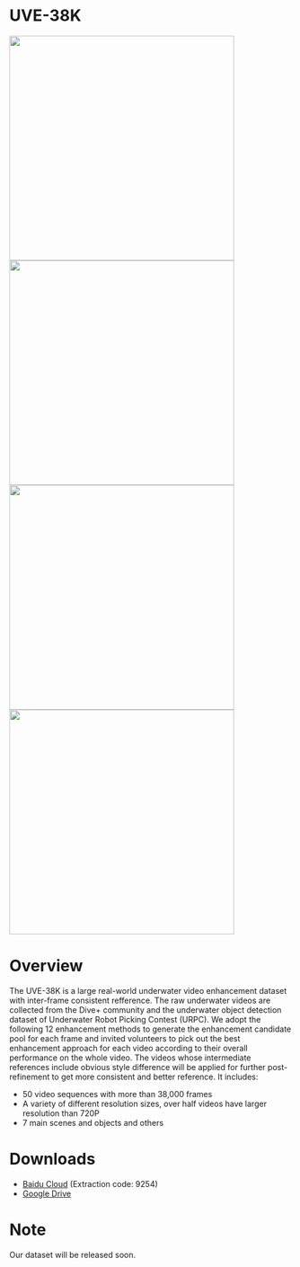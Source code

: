 # UVE-38K

<img src="./imgs/Mobula15-raw.gif" width="400"> <img src="./imgs/Mobula15-ref.gif" width="400">
<img src="./imgs/YDXJ0003-2-raw.gif" width="400"> <img src="./imgs/YDXJ0003-2-ref.gif" width="400">

# Overview

The UVE-38K is a large real-world underwater video enhancement dataset with inter-frame consistent refference. The raw underwater videos are collected from the Dive+ community and the underwater object detection dataset of Underwater Robot Picking Contest (URPC). We adopt the following 12 enhancement methods to generate the enhancement candidate pool for each frame and invited volunteers to pick out the best enhancement approach for each video according to their overall performance on the whole video. The videos whose intermediate references include obvious style difference will be applied for further post-refinement to get more consistent and better reference.
It includes:

- 50 video sequences with more than 38,000 frames
- A variety of different resolution sizes, over half videos have larger resolution than 720P
- 7 main scenes and objects and others

# Downloads

- [Baidu Cloud](https://pan.baidu.com/s/1YA86V9syGrfkAtW98l0ITg) (Extraction code: 9254)
- [Google Drive](https://drive.google.com/drive/folders/1NsFy0eHox-RAymKKXbpA3ewy_w0Zv5ST?usp=sharing)


# Note

Our dataset will be released soon.



